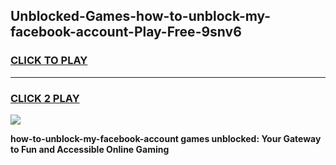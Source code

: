 
## Unblocked-Games-how-to-unblock-my-facebook-account-Play-Free-9snv6
<h3>
<a href="https://premium76.site?title=how-to-unblock-my-facebook-account&ref=21A">CLICK TO PLAY</a></h3>
<hr>

<h3>
<a href="https://premium76.site?title=how-to-unblock-my-facebook-account&ref=21A">CLICK 2 PLAY</a>
  
</h3>

<a href="https://premium76.site?title=how-to-unblock-my-facebook-account&ref=21A"><img src="https://clearcache.store/games.png"></a>


**how-to-unblock-my-facebook-account games unblocked: Your Gateway to Fun and Accessible Online Gaming**
